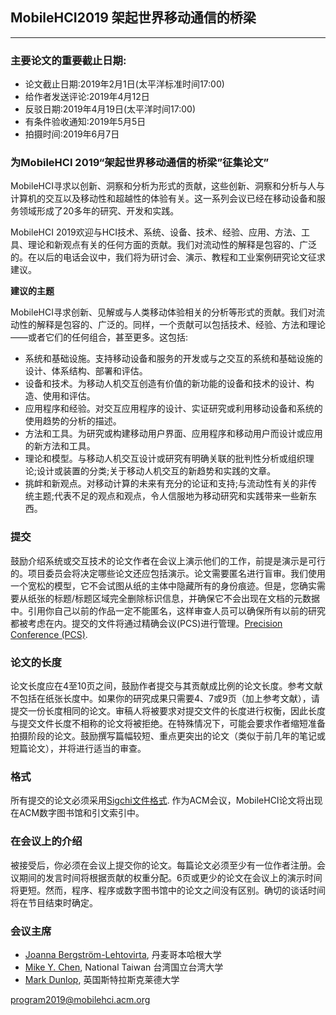 ## MobileHCI2019  架起世界移动通信的桥梁

----------
### **主要论文的重要截止日期:**

*   论文截止日期:2019年2月1日(太平洋标准时间17:00)
*   给作者发送评论:2019年4月12日
*   反驳日期:2019年4月19日(太平洋时间17:00)
*   有条件验收通知:2019年5月5日
*   拍摄时间:2019年6月7日

### **为MobileHCI 2019“架起世界移动通信的桥梁”征集论文”**

MobileHCI寻求以创新、洞察和分析为形式的贡献，这些创新、洞察和分析与人与计算机的交互以及移动性和超越性的体验有关。这一系列会议已经在移动设备和服务领域形成了20多年的研究、开发和实践。

MobileHCI 2019欢迎与HCI技术、系统、设备、技术、经验、应用、方法、工具、理论和新观点有关的任何方面的贡献。我们对流动性的解释是包容的、广泛的。在以后的电话会议中，我们将为研讨会、演示、教程和工业案例研究论文征求建议。

**建议的主题**

MobileHCI寻求创新、见解或与人类移动体验相关的分析等形式的贡献。我们对流动性的解释是包容的、广泛的。同样，一个贡献可以包括技术、经验、方法和理论——或者它们的任何组合，甚至更多。这包括:
*  系统和基础设施。支持移动设备和服务的开发或与之交互的系统和基础设施的设计、体系结构、部署和评估。
*   设备和技术。为移动人机交互创造有价值的新功能的设备和技术的设计、构造、使用和评估。
*   应用程序和经验。对交互应用程序的设计、实证研究或利用移动设备和系统的使用趋势的分析的描述。
*   方法和工具。为研究或构建移动用户界面、应用程序和移动用户而设计或应用的新方法和工具。
*  理论和模型。与移动人机交互设计或研究有明确关联的批判性分析或组织理论;设计或装置的分类;关于移动人机交互的新趋势和实践的文章。
*  挑衅和新观点。对移动计算的未来有充分的论证和支持;与流动性有关的非传统主题;代表不足的观点和观点，令人信服地为移动研究和实践带来一些新东西。

### **提交**

鼓励介绍系统或交互技术的论文作者在会议上演示他们的工作，前提是演示是可行的。项目委员会将决定哪些论文还应包括演示。论文需要匿名进行盲审。我们使用一个宽松的模型，它不会试图从纸的主体中隐藏所有的身份痕迹。但是，您确实需要从纸张的标题/标题区域完全删除标识信息，并确保它不会出现在文档的元数据中。引用你自己以前的作品一定不能匿名，这样审查人员可以确保所有以前的研究都被考虑在内。提交的文件将通过精确会议(PCS)进行管理。[Precision Conference (PCS)](http://new.precisionconference.com/).

### **论文的长度**

论文长度应在4至10页之间，鼓励作者提交与其贡献成比例的论文长度。参考文献不包括在纸张长度中。如果你的研究成果只需要4、7或9页（加上参考文献），请提交一份长度相同的论文。审稿人将被要求对提交文件的长度进行权衡，因此长度与提交文件长度不相称的论文将被拒绝。在特殊情况下，可能会要求作者缩短准备拍摄阶段的论文。鼓励撰写篇幅较短、重点更突出的论文（类似于前几年的笔记或短篇论文），并将进行适当的审查。

### **格式**

所有提交的论文必须采用[Sigchi文件格式](https://github.com/sigchi/Document-Formats). 作为ACM会议，MobileHCI论文将出现在ACM数字图书馆和引文索引中。


### **在会议上的介绍**

被接受后，你必须在会议上提交你的论文。每篇论文必须至少有一位作者注册。会议期间的发言时间将根据贡献的权重分配。6页或更少的论文在会议上的演示时间将更短。然而，程序、程序或数字图书馆中的论文之间没有区别。确切的谈话时间将在节目结束时确定。

### **会议主席**

*   [Joanna Bergström-Lehtovirta](http://www.joannabergstrom.fi), 丹麦哥本哈根大学
*   [Mike Y. Chen](https://mikechen.com), National Taiwan 台湾国立台湾大学
*   [Mark Dunlop](https://personal.cis.strath.ac.uk/mark.dunlop/), 英国斯特拉斯克莱德大学

<program2019@mobilehci.acm.org>

